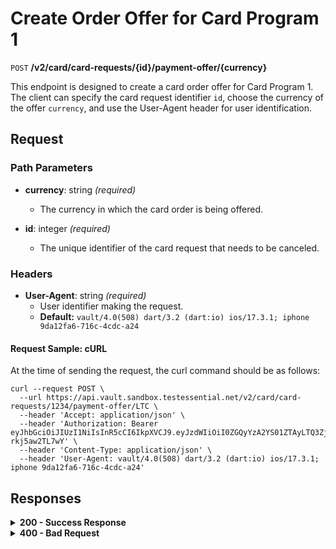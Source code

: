 # Create Order Offer for Card Program 1

`POST` **/v2/card/card-requests/{id}/payment-offer/{currency}**

This endpoint is designed to create a card order offer for Card Program 1. The client can specify the card request identifier `id`, choose the currency of the offer `currency`, and use the User-Agent header for user identification.

## Request

### Path Parameters

- **currency**: string *(required)*
  - The currency in which the card order is being offered.

- **id**: integer<int64> *(required)*
  - The unique identifier of the card request that needs to be canceled.

### Headers

- **User-Agent**: string *(required)*
  - User identifier making the request.
  - **Default:** `vault/4.0(508) dart/3.2 (dart:io) ios/17.3.1; iphone 9da12fa6-716c-4cdc-a24`

#### **Request Sample: cURL**

At the time of sending the request, the curl command should be as follows:

```curl cURL
curl --request POST \
  --url https://api.vault.sandbox.testessential.net/v2/card/card-requests/1234/payment-offer/LTC \
  --header 'Accept: application/json' \
  --header 'Authorization: Bearer eyJhbGciOiJIUzI1NiIsInR5cCI6IkpXVCJ9.eyJzdWIiOiI0ZGQyYzA2YS01ZTAyLTQ3ZjMtYWM5Zi1hYzE4Y2Q5Y2ZiNDQiLCJleHAiOjE3MTIyMzAyOTIsImlhdCI6MTcxMjE0Mzg5Mn0.Zf1C96fU6YXbxLec3BSjhqZPRpSRLU-rkj5aw2TL7wY' \
  --header 'Content-Type: application/json' \
  --header 'User-Agent: vault/4.0(508) dart/3.2 (dart:io) ios/17.3.1; iphone 9da12fa6-716c-4cdc-a24'
```

## Responses

<details>
<summary><strong>200 - Success Response</strong></summary>

**Media type:** `application/json`

- **offerId**: integer
  - Unique identifier of the card order offer.

- **cryptoPrice**: object
  - Information about the price in cryptocurrency.
    - **value**: integer
      - Price value.
    - **currency**: string
      - Currency in which the price is specified.
  
- **id**: integer
  - The unique identifier assigned to the request for creating a new card.
  
**Responses example**
```json
{
  "offerId": 98765,
  "cryptoPrice": {
    "value": 0.005,
    "currency": "BTC"
  }
}
```
</details>


<details>
<summary><strong>400 - Bad Request</strong></summary>

The response status code indicates that the requested page was not found on the server.
  
**Media type:** `application/json`
  
  

- **message:** string
  - Message displayed to the user.

- **field:** string
  - Specifies the field in the request that caused the error.

- **errorId:** integer
  - Identifier of the error.

- **systemId:** string
  - Identifier of the component.

- **originalMessage:** string
  - The original error message.

- **errorStackTrace:** string
  - The place where the error occurred in the code.

- **data:** object
  - Additional data related to the error, structured as key-value pairs.
    - **additionalProp1:** object
    - **additionalProp2:** object
    - **additionalProp3:** object

- **error:** string
  - Identifier of the error.

    
**Responses example**

```json
{
  "error": "COMMON",
  "errorId": 0,
  "message": "Sorry for inconvenience. We're fixing the issue. If you have urgent questions, contact support",
  "systemId": "core"
}
```

</details>

